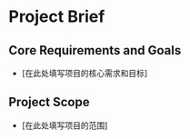 # Project Brief

## Core Requirements and Goals
- [在此处填写项目的核心需求和目标]

## Project Scope
- [在此处填写项目的范围]
